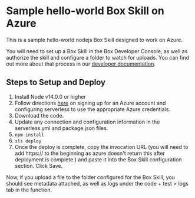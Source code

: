 # Sample hello-world Box Skill on Azure

This is a sample hello-world nodejs Box Skill designed to work on Azure.

You will need to set up a Box Skill in the Box Developer Console, as well as authorize the skill and configure a folder to watch for uploads. You can find out more about that process in our [developer documentation](https://developer.box.com/guides/applications/custom-skills/setup/). 

## Steps to Setup and Deploy

1. Install Node v14.0.0 or higher
2. Follow directions [here](https://www.serverless.com/framework/docs/providers/azure/guide/credentials) on signing up for an Azure account and configuring serverless to use the appropriate Azure credentials.
3. Download the code.
4. Update any connection and configuration information in the serverless.yml and package.json files. 
5. `npm install`
6. `sls deploy`
7. Once the deploy is complete, copy the invocation URL (you will need to add https:// to the beginning as azure doesn't return this after deployment is complete.) and paste it into the Box Skill configuration section. Click Save.

Now, if you upload a file to the folder configured for the Box Skill, you should see metadata attached, as well as logs under the code + test > logs tab in the function.